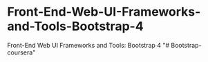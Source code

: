 # Front-End-Web-UI-Frameworks-and-Tools-Bootstrap-4
Front-End Web UI Frameworks and Tools: Bootstrap 4
"# Bootstrap-coursera" 
